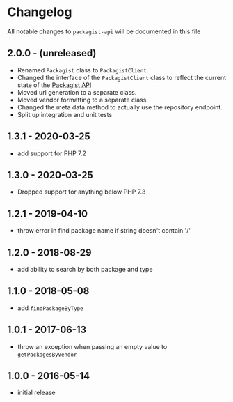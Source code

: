 # Changelog

All notable changes to `packagist-api` will be documented in this file

## 2.0.0 - (unreleased)
- Renamed `Packagist` class to `PackagistClient`.
- Changed the interface of the `PackagistClient` class to reflect the current state of the [Packagist API](https://packagist.org/apidoc)
- Moved url generation to a separate class.
- Moved vendor formatting to a separate class.
- Changed the meta data method to actually use the repository endpoint.
- Split up integration and unit tests

## 1.3.1 - 2020-03-25

- add support for PHP 7.2

## 1.3.0 - 2020-03-25

- Dropped support for anything below PHP 7.3

## 1.2.1 - 2019-04-10

- throw error in find package name if string doesn't contain '/'

## 1.2.0 - 2018-08-29

- add ability to search by both package and type

## 1.1.0 - 2018-05-08

- add `findPackageByType`

## 1.0.1 - 2017-06-13

- throw an exception when passing an empty value to `getPackagesByVendor`

## 1.0.0 - 2016-05-14

- initial release
